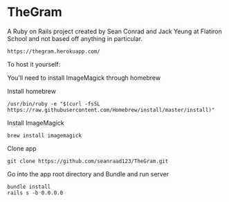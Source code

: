 # TheGram

A Ruby on Rails project created by Sean Conrad and Jack Yeung at Flatiron School and not based off anything in particular.

```
https://thegram.herokuapp.com/
```

To host it yourself:

You'll need to install ImageMagick through homebrew

Install homebrew
```
/usr/bin/ruby -e "$(curl -fsSL https://raw.githubusercontent.com/Homebrew/install/master/install)"
```
Install ImageMagick
```
brew install imagemagick
```
Clone app
```
git clone https://github.com/seanraad123/TheGram.git
```

Go into the app root directory and Bundle and run server
```
bundle install
rails s -b 0.0.0.0
```
